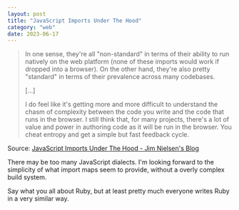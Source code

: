 ```yaml
---
layout: post
title: "JavaScript Imports Under The Hood"
category: "web"
date: 2023-06-17
---
```


>In one sense, they're all "non-standard" in terms of their ability to run natively on the web platform (none of these imports would work if dropped into a browser). On the other hand, they're also pretty "standard" in terms of their prevalence across many codebases.
>
> [...]
>
> I do feel like it's getting more and more difficult to understand the chasm of complexity between the code you write and the code that runs in the browser. I still think that, for many projects, there's a lot of value and power in authoring code as it will be run in the browser. You cheat entropy and get a simple but fast feedback cycle.

Source: [JavaScript Imports Under The Hood - Jim Nielsen's Blog](https://blog.jim-nielsen.com/2023/imports-under-the-hood/)

There may be too many JavaScript dialects.  I'm looking forward to the simplicity of what import maps seem to provide, without a overly complex build system.

Say what you all about Ruby, but at least pretty much everyone writes Ruby in a very similar way. 
